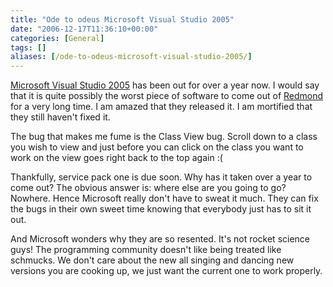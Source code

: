 ```yaml
---
title: "Ode to odeus Microsoft Visual Studio 2005"
date: "2006-12-17T11:36:10+00:00"
categories: [General]
tags: []
aliases: [/ode-to-odeus-microsoft-visual-studio-2005/]
---
```


[Microsoft Visual Studio 2005](http://msdn2.microsoft.com/en-us/vstudio/default.aspx) has been out for over a year now. I would say that it is quite possibly the worst piece of software to come out of [Redmond](https://en.wikipedia.org/wiki/Redmond,_Washington) for a very long time. I am amazed that they released it. I am mortified that they still haven't fixed it.

The bug that makes me fume is the Class View bug. Scroll down to a class you wish to view and just before you can click on the class you want to work on the view goes right back to the top again :(

Thankfully, service pack one is due soon. Why has it taken over a year to come out? The obvious answer is: where else are you going to go? Nowhere. Hence Microsoft really don't have to sweat it much. They can fix the bugs in their own sweet time knowing that everybody just has to sit it out.

And Microsoft wonders why they are so resented. It's not rocket science guys! The programming community doesn't like being treated like schmucks. We don't care about the new all singing and dancing new versions you are cooking up, we just want the current one to work properly.
